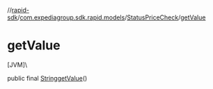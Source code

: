 //[rapid-sdk](../../../index.md)/[com.expediagroup.sdk.rapid.models](../index.md)/[StatusPriceCheck](index.md)/[getValue](get-value.md)

# getValue

[JVM]\

public final [String](https://docs.oracle.com/javase/8/docs/api/java/lang/String.html)[getValue](get-value.md)()
